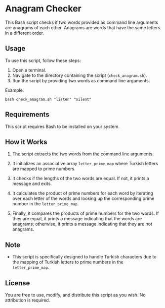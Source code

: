# Anagram Checker

This Bash script checks if two words provided as command line arguments are anagrams of each other. Anagrams are words that have the same letters in a different order.

## Usage

To use this script, follow these steps:

1. Open a terminal.
2. Navigate to the directory containing the script (`check_anagram.sh`).
3. Run the script by providing two words as command line arguments.

Example:
```
bash check_anagram.sh "listen" "silent"
```

## Requirements

This script requires Bash to be installed on your system.

## How it Works

1. The script extracts the two words from the command line arguments.

2. It initializes an associative array `letter_prime_map` where Turkish letters are mapped to prime numbers.

3. It checks if the lengths of the two words are equal. If not, it prints a message and exits.

4. It calculates the product of prime numbers for each word by iterating over each letter of the words and looking up the corresponding prime number in the `letter_prime_map`.

5. Finally, it compares the products of prime numbers for the two words. If they are equal, it prints a message indicating that the words are anagrams; otherwise, it prints a message indicating that they are not anagrams.

## Note

- This script is specifically designed to handle Turkish characters due to the mapping of Turkish letters to prime numbers in the `letter_prime_map`.

## License

You are free to use, modify, and distribute this script as you wish. No attribution is required.